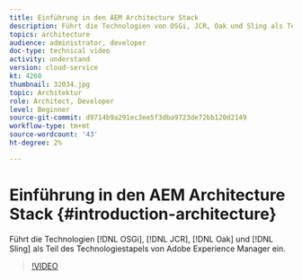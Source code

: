```yaml
---
title: Einführung in den AEM Architecture Stack
description: Führt die Technologien von OSGi, JCR, Oak und Sling als Teil des Technologiestapels von Adobe Experience Manager ein.
topics: architecture
audience: administrator, developer
doc-type: technical video
activity: understand
version: cloud-service
kt: 4260
thumbnail: 32034.jpg
topic: Architektur
role: Architect, Developer
level: Beginner
source-git-commit: d9714b9a291ec3ee5f3dba9723de72bb120d2149
workflow-type: tm+mt
source-wordcount: '43'
ht-degree: 2%

---
```



# Einführung in den AEM Architecture Stack {#introduction-architecture}

Führt die Technologien [!DNL OSGi], [!DNL JCR], [!DNL Oak] und [!DNL Sling] als Teil des Technologiestapels von Adobe Experience Manager ein.

>[!VIDEO](https://video.tv.adobe.com/v/32034/?quality=12&learn=on)